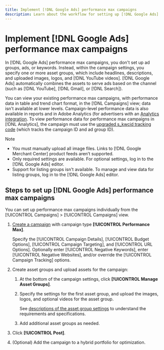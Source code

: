 ```yaml
---
title: Implement [!DNL Google Ads] performance max campaigns
description: Learn about the workflow for setting up [!DNL Google Ads] performance max campaigns.
---
```

# Implement [!DNL Google Ads] performance max campaigns

In [!DNL Google Ads] performance max campaigns, you don't set up ad groups, ads, or keywords. Instead, within the campaign settings, you specify one or more asset groups, which include headlines, descriptions, and uploaded images, logos, and [!DNL YouTube videos]. [!DNL Google Ads] automatically combines the assets to serve ads based on the channel (such as [!DNL YouTube], [!DNL Gmail], or [!DNL Search]).

You can view your existing performance max campaigns, with performance data in table and trend chart format, in the [!DNL Campaigns] view; data isn't available at lower levels. Campaign-level performance data is also available in reports and in Adobe Analytics (for advertisers with an [Analytics integration](/help/integrations/analytics/overview.md). To view performance data for performance max campaigns in [!DNL Analytics], the campaign must use the [upgraded s_kwcid tracking code](/help/search-social-commerce/tracking/skwcid-tracking-parameter.md) (which tracks the campaign ID and ad group ID).

>[!NOTE]
>
>* You must manually upload all image files. Links to [!DNL Google Merchant Center] product feeds aren’t supported.
>* Only required settings are available. For optional settings, log in to the [!DNL Google Ads] editor.
>* Support for listing groups isn't available. To manage and view data for listing groups, log in to the [!DNL Google Ads] editor.

## Steps to set up [!DNL Google Ads] performance max campaigns

You can set up performance max campaigns individually from the [!UICONTROL Campaigns] > [!UICONTROL Campaigns] view.

1. [Create a campaign](/help/search-social-commerce/campaign-management/campaigns/campaign-manage.md) with campaign type **[!UICONTROL Performance Max]**.

   Specify the [!UICONTROL Campaign Details], [!UICONTROL Budget Options], [!UICONTROL Campaign Targeting], and [!UICONTROL URL Options]. Optionally enter [!UICONTROL Negative Keywords], enter [!UICONTROL Negative Websites], and/or override the [!UICONTROL Campaign Tracking] options.

1. Create asset groups and upload assets for the campaign:

   1. At the bottom of the campaign settings, click **[!UICONTROL Manage Asset Groups]**.
   
   1. Specify the settings for the first asset group, and upload the images, logos, and optional videos for the asset group.
   
      See [descriptions of the asset group settings](/help/search-social-commerce/campaign-management/campaigns/campaign-settings-google.md) to understand the requirements and specifications.

   1. Add additional asset groups as needed.

1. Click **[!UICONTROL Post]**.

1. (Optional) Add the campaign to a hybrid portfolio for optimization.
